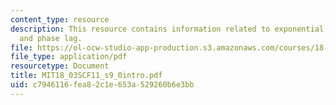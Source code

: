 ```yaml
---
content_type: resource
description: This resource contains information related to exponential input; gain
  and phase lag.
file: https://ol-ocw-studio-app-production.s3.amazonaws.com/courses/18-03sc-differential-equations-fall-2011/c7946116fea82c1e653a529260b6e3bb_MIT18_03SCF11_s9_0intro.pdf
file_type: application/pdf
resourcetype: Document
title: MIT18_03SCF11_s9_0intro.pdf
uid: c7946116-fea8-2c1e-653a-529260b6e3bb
---
```

